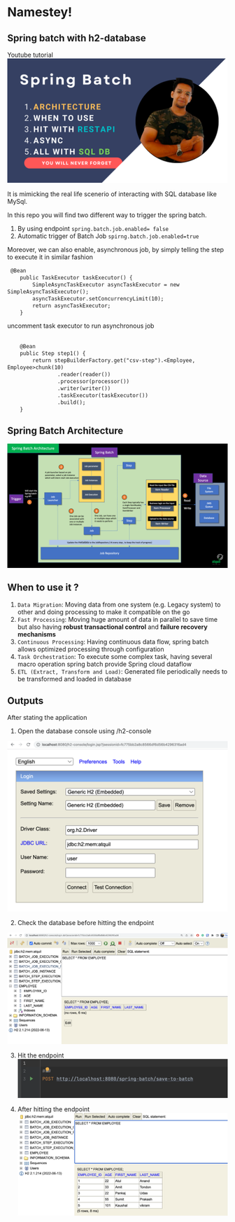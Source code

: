 # Namestey!

## Spring batch with h2-database

Youtube tutorial
[![spring-batch](src/main/resources/images/SpringBatch.png)](https://www.youtube.com/watch?v=KjNVqnuBqj8&ab_channel=AtulAnand)

It is mimicking the real life scenerio of interacting with SQL database like MySql. 

In this repo you will find two different way to trigger the spring batch. 
1. By using endpoint `spring.batch.job.enabled= false`
2. Automatic trigger of Batch Job `spirng.batch.job.enabled=true`

Moreover, we can also enable, asynchronous job, by simply telling the step to execute it in similar fashion
```aidl
 @Bean
    public TaskExecutor taskExecutor() {
        SimpleAsyncTaskExecutor asyncTaskExecutor = new SimpleAsyncTaskExecutor();
        asyncTaskExecutor.setConcurrencyLimit(10);
        return asyncTaskExecutor;
    }
```

uncomment task executor to run asynchronous job

```aidl

    @Bean
    public Step step1() {
        return stepBuilderFactory.get("csv-step").<Employee, Employee>chunk(10)
                .reader(reader())
                .processor(processor())
                .writer(writer())
                .taskExecutor(taskExecutor())
                .build();
    }
```
## Spring Batch Architecture

![Spring Batch Architecture](Spring%20Batch%20Architecture.gif)

## When to use it ?

1. `Data Migration`: Moving data from one system (e.g. Legacy system) to other and doing processing to make it compatible on the go 
2. `Fast Processing`: Moving huge amount of data in parallel to save time but also having **robust transactional control** and **failure recovery mechanisms**
3. `Continuous Processing`: Having continuous data flow, spring batch allows optimized processing through configuration
4. `Task Orchestration`: To execute some complex task, having several macro operation spring batch provide Spring cloud dataflow
5. `ETL (Extract, Transform and Load)`: Generated file periodically needs to be transformed and loaded in database

## Outputs

After stating the application 

1. Open the database console using <domainname>/h2-console

![h2-console](src/main/resources/images/loginInToH2.png)

2. Check the database before hitting the endpoint

![Blank Databasea](src/main/resources/images/beforeHittingEndpoint.png)

3. Hit the endpoint
![Endpoint](src/main/resources/images/endpoint.png)

4. After hitting the endpoint
![Data](src/main/resources/images/afterHittingEndpoint.png)